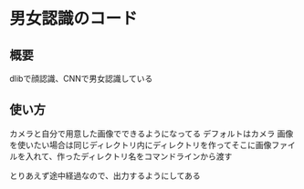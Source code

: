 # 男女認識のコード

## 概要

dlibで顔認識、CNNで男女認識している
## 使い方

カメラと自分で用意した画像でできるようになってる
デフォルトはカメラ
画像を使いたい場合は同じディレクトリ内にディレクトリを作ってそこに画像ファイルを入れて、作ったディレクトリ名をコマンドラインから渡す

とりあえず途中経過なので、出力するようにしてある

